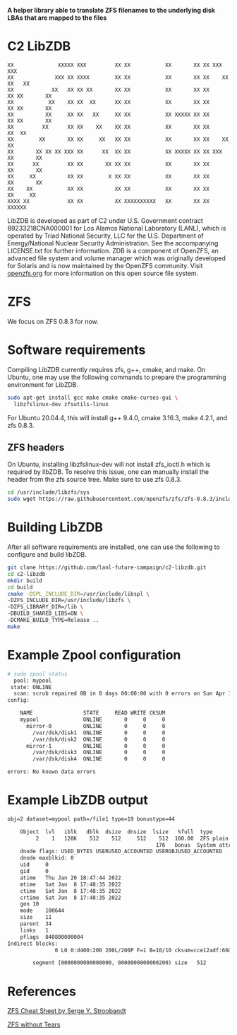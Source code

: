 **A helper library able to translate ZFS filenames to the underlying disk LBAs that are mapped to the files**

C2 LibZDB
================

```
XX              XXXXX XXX         XX XX           XX       XX XX XXX         XXX
XX             XXX XX XXXX        XX XX           XX       XX XX    XX     XX   XX
XX            XX   XX XX XX       XX XX           XX       XX XX      XX XX       XX
XX           XX    XX XX  XX      XX XX           XX       XX XX      XX XX       XX
XX          XX     XX XX   XX     XX XX           XX XXXXX XX XX      XX XX       XX
XX         XX      XX XX    XX    XX XX           XX       XX XX     XX  XX
XX        XX       XX XX     XX   XX XX           XX       XX XX    XX   XX
XX       XX XX XX XXX XX      XX  XX XX           XX XXXXX XX XX XXX     XX       XX
XX      XX         XX XX       XX XX XX           XX       XX XX         XX       XX
XX     XX          XX XX        X XX XX           XX       XX XX         XX       XX
XX    XX           XX XX          XX XX           XX       XX XX          XX     XX
XXXX XX            XX XX          XX XXXXXXXXXX   XX       XX XX            XXXXXX
```

LibZDB is developed as part of C2 under U.S. Government contract 89233218CNA000001 for Los Alamos National Laboratory (LANL), which is operated by Triad National Security, LLC for the U.S. Department of Energy/National Nuclear Security Administration. See the accompanying LICENSE.txt for further information. ZDB is a component of OpenZFS, an advanced file system and volume manager which was originally developed for Solaris and is now maintained by the OpenZFS community. Visit [openzfs.org](https://openzfs.org/) for more information on this open source file system.

# ZFS

We focus on ZFS 0.8.3 for now.

# Software requirements

Compiling LibZDB currently requires zfs, g++, cmake, and make. On Ubuntu, one may use the following commands to prepare the programming environment for LibZDB.

```bash
sudo apt-get install gcc make cmake cmake-curses-gui \
  libzfslinux-dev zfsutils-linux
```

For Ubuntu 20.04.4, this will install g++ 9.4.0, cmake 3.16.3, make 4.2.1, and zfs 0.8.3.

## ZFS headers

On Ubuntu, installing libzfslinux-dev will not install zfs_ioctl.h which is required by libZDB. To resolve this issue, one can manually install the header from the zfs source tree. Make sure to use zfs 0.8.3.

```bash
cd /usr/include/libzfs/sys
sudo wget https://raw.githubusercontent.com/openzfs/zfs/zfs-0.8.3/include/sys/zfs_ioctl.h
```

# Building LibZDB

After all software requirements are installed, one can use the following to configure and build libZDB.

```bash
git clone https://github.com/lanl-future-campaign/c2-libzdb.git
cd c2-libzdb
mkdir build
cd build
cmake -DSPL_INCLUDE_DIR=/usr/include/libspl \
-DZFS_INCLUDE_DIR=/usr/include/libzfs \
-DZFS_LIBRARY_DIR=/lib \
-DBUILD_SHARED_LIBS=ON \
-DCMAKE_BUILD_TYPE=Release ..
make
```

# Example Zpool configuration

```bash
# sudo zpool status
  pool: mypool
 state: ONLINE
  scan: scrub repaired 0B in 0 days 00:00:00 with 0 errors on Sun Apr 10 00:24:01 2022
config:

	NAME                STATE     READ WRITE CKSUM
	mypool              ONLINE       0     0     0
	  mirror-0          ONLINE       0     0     0
	    /var/dsk/disk1  ONLINE       0     0     0
	    /var/dsk/disk2  ONLINE       0     0     0
	  mirror-1          ONLINE       0     0     0
	    /var/dsk/disk3  ONLINE       0     0     0
	    /var/dsk/disk4  ONLINE       0     0     0

errors: No known data errors
```

# Example LibZDB output

```txt
obj=2 dataset=mypool path=/file1 type=19 bonustype=44

    Object  lvl   iblk   dblk  dsize  dnsize  lsize   %full  type
         2    1   128K    512    512     512    512  100.00  ZFS plain file (K=inherit) (Z=inherit)
                                               176   bonus  System attributes
	dnode flags: USED_BYTES USERUSED_ACCOUNTED USEROBJUSED_ACCOUNTED 
	dnode maxblkid: 0
	uid     0
	gid     0
	atime	Thu Jan 20 18:47:44 2022
	mtime	Sat Jan  8 17:48:35 2022
	ctime	Sat Jan  8 17:48:35 2022
	crtime	Sat Jan  8 17:48:35 2022
	gen	10
	mode	100644
	size	11
	parent	34
	links	1
	pflags	840800000004
Indirect blocks:
               0 L0 0:d400:200 200L/200P F=1 B=10/10 cksum=cce12adf:660b184684:199c9f1c812e:451a630525280

		segment [0000000000000000, 0000000000000200) size   512
```

# References

[ZFS Cheat Sheet by Serge Y. Stroobandt](https://hamwaves.com/zfs/en/zfs.a4.pdf)

[ZFS without Tears](https://www.csparks.com/ZFS%20Without%20Tears.md)
